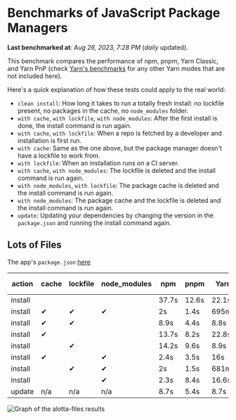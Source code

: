 # Benchmarks of JavaScript Package Managers

**Last benchmarked at**: _Aug 26, 2023, 7:28 PM_ (_daily_ updated).

This benchmark compares the performance of npm, pnpm, Yarn Classic, and Yarn PnP (check [Yarn's benchmarks](https://yarnpkg.com/benchmarks) for any other Yarn modes that are not included here).

Here's a quick explanation of how these tests could apply to the real world:

- `clean install`: How long it takes to run a totally fresh install: no lockfile present, no packages in the cache, no `node_modules` folder.
- `with cache`, `with lockfile`, `with node_modules`: After the first install is done, the install command is run again.
- `with cache`, `with lockfile`: When a repo is fetched by a developer and installation is first run.
- `with cache`: Same as the one above, but the package manager doesn't have a lockfile to work from.
- `with lockfile`: When an installation runs on a CI server.
- `with cache`, `with node_modules`: The lockfile is deleted and the install command is run again.
- `with node_modules`, `with lockfile`: The package cache is deleted and the install command is run again.
- `with node_modules`: The package cache and the lockfile is deleted and the install command is run again.
- `update`: Updating your dependencies by changing the version in the `package.json` and running the install command again.

## Lots of Files

The app's `package.json` [here](https://github.com/pnpm/pnpm.io/blob/main/benchmarks/fixtures/alotta-files/package.json)

| action  | cache | lockfile | node_modules| npm | pnpm | Yarn | Yarn PnP |
| ---     | ---   | ---      | ---         | --- | ---  | ---  | ---      |
| install |       |          |             | 37.7s | 12.6s | 22.1s | 20.2s |
| install | ✔     | ✔        | ✔           | 2s | 1.4s | 695ms | n/a |
| install | ✔     | ✔        |             | 8.9s | 4.4s | 8.8s | 668ms |
| install | ✔     |          |             | 13.7s | 8.2s | 22.8s | 15.2s |
| install |       | ✔        |             | 14.2s | 9.6s | 8.9s | 670ms |
| install | ✔     |          | ✔           | 2.4s | 3.5s | 16s | n/a |
| install |       | ✔        | ✔           | 2s | 1.5s | 681ms | n/a |
| install |       |          | ✔           | 2.3s | 8.4s | 16.6s | n/a |
| update  | n/a | n/a | n/a | 8.7s | 5.4s | 8.7s | 16.9s |

<img alt="Graph of the alotta-files results" src="/img/benchmarks/alotta-files.svg" />